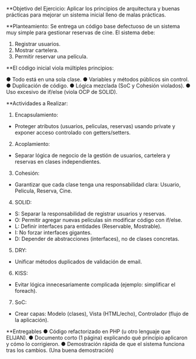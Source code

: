 **Objetivo del Ejercicio:
Aplicar los principios de arquitectura y buenas prácticas para mejorar un sistema inicial lleno de malas prácticas.


**Planteamiento:
Se entrega un código base defectuoso de un sistema muy simple para gestionar reservas de cine. El sistema debe:


1.	Registrar usuarios.
2.	Mostrar cartelera.
3.	Permitir reservar una película.

**El código inicial viola múltiples principios:

●	Todo está en una sola clase.
●	Variables y métodos públicos sin control.
●	Duplicación de código.
●	Lógica mezclada (SoC y Cohesión violados).
●	Uso excesivo de if/else (viola OCP de SOLID).

**Actividades a Realizar:
1.	Encapsulamiento:
- Proteger atributos (usuarios, peliculas, reservas) usando private y exponer acceso controlado con getters/setters.

2.	Acoplamiento:
- Separar lógica de negocio de la gestión de usuarios, cartelera y reservas en clases independientes.

3.	Cohesión:
- Garantizar que cada clase tenga una responsabilidad clara: Usuario, Pelicula, Reserva, Cine.

4.	SOLID:
- S: Separar la responsabilidad de registrar usuarios y reservas.
- O: Permitir agregar nuevas películas sin modificar código con if/else.
- L: Definir interfaces para entidades (Reservable, Mostrable).
- I: No forzar interfaces gigantes.
- D: Depender de abstracciones (interfaces), no de clases concretas.

5.	DRY:
- Unificar métodos duplicados de validación de email.

6.	KISS:
- Evitar lógica innecesariamente complicada (ejemplo: simplificar el foreach).

7.	SoC:
- Crear capas: Modelo (clases), Vista (HTML/echo), Controlador (flujo de la aplicación).


**Entregables
●	Código refactorizado en PHP (u otro lenguaje que ELIJAN).
●	Documento corto (1 página) explicando qué principio aplicaron y cómo lo corrigieron.
●	Demostración rápida de que el sistema funciona tras los cambios. (Una buena demostración)

